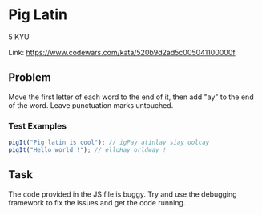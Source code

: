 # Pig Latin

5 KYU

Link: https://www.codewars.com/kata/520b9d2ad5c005041100000f

## Problem

Move the first letter of each word to the end of it, then add "ay" to the end of the word. Leave punctuation marks untouched.

### Test Examples

```js
pigIt("Pig latin is cool"); // igPay atinlay siay oolcay
pigIt("Hello world !"); // elloHay orldway !
```

## Task

The code provided in the JS file is buggy. Try and use the debugging framework to fix the issues and get the code running.
